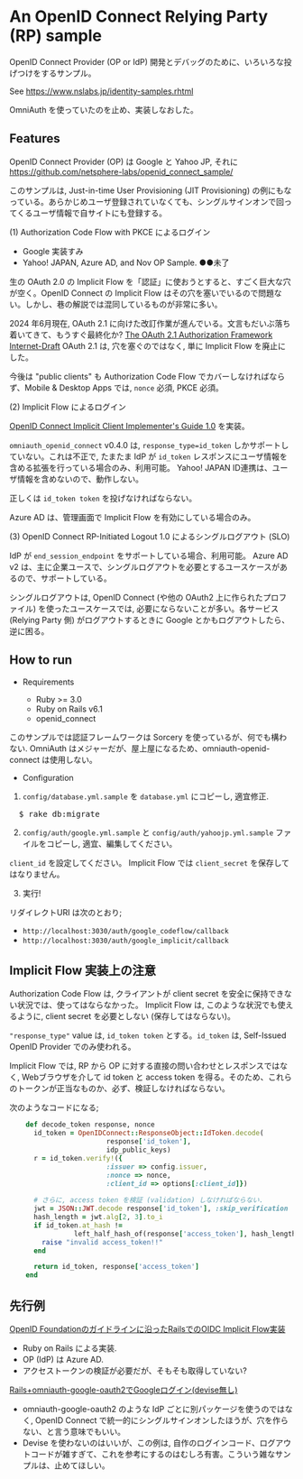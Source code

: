 
# An OpenID Connect Relying Party (RP) sample

OpenID Connect Provider (OP or IdP) 開発とデバッグのために、いろいろな投げつけをするサンプル。

See https://www.nslabs.jp/identity-samples.rhtml

OmniAuth を使っていたのを止め、実装しなおした。



## Features

OpenID Connect Provider (OP) は Google と Yahoo JP, それに https://github.com/netsphere-labs/openid_connect_sample/

このサンプルは, Just-in-time User Provisioning (JIT Provisioning) の例にもなっている。あらかじめユーザ登録されていなくても、シングルサインオンで回ってくるユーザ情報で自サイトにも登録する。


(1) Authorization Code Flow with PKCE によるログイン

 - Google 実装すみ
 - Yahoo! JAPAN, Azure AD, and Nov OP Sample.  ●●未了

生の OAuth 2.0 の Implicit Flow を「認証」に使おうとすると、すごく巨大な穴が空く。OpenID Connect の Implicit Flow はその穴を塞いでいるので問題ない。しかし、巷の解説では混同しているものが非常に多い。

2024 年6月現在, OAuth 2.1 に向けた改訂作業が進んでいる。文言もだいぶ落ち着いてきて、もうすぐ最終化か? [The OAuth 2.1 Authorization Framework Internet-Draft](https://datatracker.ietf.org/doc/html/draft-ietf-oauth-v2-1-11)
OAuth 2.1 は, 穴を塞ぐのではなく, 単に Implicit Flow を廃止にした。

今後は "public clients" も Authorization Code Flow でカバーしなければならず、Mobile & Desktop Apps では, `nonce` 必須, PKCE 必須。



(2) Implicit Flow によるログイン

[OpenID Connect Implicit Client Implementer's Guide 1.0](https://openid.net/specs/openid-connect-implicit-1_0.html) を実装。

`omniauth_openid_connect` v0.4.0 は, <code>response_type=id_token</code> しかサポートしていない。これは不正で, たまたま IdP が <code>id_token</code> レスポンスにユーザ情報を含める拡張を行っている場合のみ、利用可能。
Yahoo! JAPAN ID連携は、ユーザ情報を含めないので、動作しない。

正しくは `id_token token` を投げなければならない。

Azure AD は、管理画面で Implicit Flow を有効にしている場合のみ。



(3) OpenID Connect RP-Initiated Logout 1.0 によるシングルログアウト (SLO)

IdP が <code>end_session_endpoint</code> をサポートしている場合、利用可能。
Azure AD v2 は、主に企業ユースで、シングルログアウトを必要とするユースケースがあるので、サポートしている。

シングルログアウトは, OpenID Connect (や他の OAuth2 上に作られたプロファイル) を使ったユースケースでは, 必要にならないことが多い。各サービス (Relying Party 側) がログアウトするときに Google とかもログアウトしたら、逆に困る。




## How to run

* Requirements

  - Ruby  >= 3.0
  - Ruby on Rails v6.1 
  - openid_connect

このサンプルでは認証フレームワークは Sorcery を使っているが、何でも構わない. 
OmniAuth はメジャーだが、屋上屋になるため、omniauth-openid-connect は使用しない。


* Configuration

1) `config/database.yml.sample` を `database.yml` にコピーし, 適宜修正.

<pre>
  $ <kbd>rake db:migrate</kbd>
</pre>


2) `config/auth/google.yml.sample` と `config/auth/yahoojp.yml.sample` ファイルをコピーし, 適宜、編集してください。

  `client_id` を設定してください。
  Implicit Flow では `client_secret` を保存してはなりません。
  


3) 実行!

リダイレクトURI は次のとおり;
 - `http://localhost:3030/auth/google_codeflow/callback`
 - `http://localhost:3030/auth/google_implicit/callback`
 




## Implicit Flow 実装上の注意

Authorization Code Flow は, クライアントが client secret を安全に保持できない状況では、使ってはならなかった。
Implicit Flow は, このような状況でも使えるように, client secret を必要としない (保存してはならない)。

`"response_type"` value は, `id_token token` とする。`id_token` は, Self-Issued OpenID Provider でのみ使われる。

Implicit Flow では, RP から OP に対する直接の問い合わせとレスポンスではなく, Webブラウザを介して id token と access token を得る。そのため、これらのトークンが正当なものか、必ず、検証しなければならない。

次のようなコードになる;

```ruby
    def decode_token response, nonce
      id_token = OpenIDConnect::ResponseObject::IdToken.decode(
                        response['id_token'],
                        idp_public_keys)
      r = id_token.verify!({
                        :issuer => config.issuer,
                        :nonce => nonce,
                        :client_id => options[:client_id]})
    
      # さらに, access token を検証 (validation) しなければならない.
      jwt = JSON::JWT.decode response['id_token'], :skip_verification
      hash_length = jwt.alg[2, 3].to_i
      if id_token.at_hash !=
                left_half_hash_of(response['access_token'], hash_length)
        raise "invalid access_token!!"
      end

      return id_token, response['access_token']
    end
```



## 先行例

[OpenID Foundationのガイドラインに沿ったRailsでのOIDC Implicit Flow実装](https://selmertsx.hatenablog.com/entry/2018/08/22/104510)
 - Ruby on Rails による実装.
 - OP (IdP) は Azure AD.
 - アクセストークンの検証が必要だが、そもそも取得していない?


[Rails+omniauth-google-oauth2でGoogleログイン(devise無し)](https://zenn.dev/batacon/articles/e9b4a88ede2889)
 - omniauth-google-oauth2 のような IdP ごとに別パッケージを使うのではなく, OpenID Connect で統一的にシングルサインオンしたほうが、穴を作らない、と言う意味でもいい。
 - Devise を使わないのはいいが、この例は, 自作のログインコード、ログアウトコードが雑すぎて、これを参考にするのはむしろ有害。こういう雑なサンプルは、止めてほしい。


